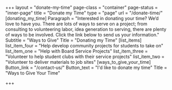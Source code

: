 +++
layout = "donate-my-time"
page-class = "container"
page-status = "inner-page"
title = "Donate my Time"
type = "page"
url = "/donate-time/"
[donating_my_time]
Paragraph = "Interested in donating your time? We’d love to have you. There are lots of ways to serve on a project; from consulting to volunteering labor, idea generation to serving, there are plenty of ways to be involved. Click the link below to send us your information."
Subtitle = "Ways to Give"
Title = "Donating my Time"
[list_items]
list_item_four = "Help develop community projects for students to take on"
list_item_one = "Help with Board Service Projects"
list_item_three = "Volunteer to help student clubs with their service projects"
list_item_two = "Volunteer to deliver materials to job sites"
[ways_to_give_your_time]
Button_link = "/contact-us/"
Button_text = "I'd like to donate my time"
Title = "Ways to Give Your Time"

+++
